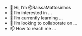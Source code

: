 - 👋 Hi, I’m @RaissaMattosinhos
- 👀 I’m interested in ...
- 🌱 I’m currently learning ...
- 💞️ I’m looking to collaborate on ...
- 📫 How to reach me ...

<!---
RaissaMattosinhos/RaissaMattosinhos is a ✨ special ✨ repository because its `README.md` (this file) appears on your GitHub profile.
You can click the Preview link to take a look at your changes.
--->
